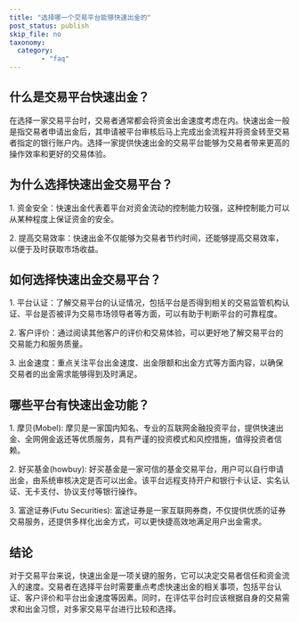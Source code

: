 ```yaml
---
title: "选择哪一个交易平台能够快速出金的"
post_status: publish
skip_file: no
taxonomy:
  category:
        - "faq"
---
```


## 什么是交易平台快速出金？

在选择一家交易平台时，交易者通常都会将资金出金速度考虑在内。快速出金一般是指交易者申请出金后，其申请被平台审核后马上完成出金流程并将资金转至交易者指定的银行账户内。选择一家提供快速出金的交易平台能够为交易者带来更高的操作效率和更好的交易体验。

## 为什么选择快速出金交易平台？

1\. 资金安全：快速出金代表着平台对资金流动的控制能力较强，这种控制能力可以从某种程度上保证资金的安全。

2\. 提高交易效率：快速出金不仅能够为交易者节约时间，还能够提高交易效率，以便于及时获取市场收益。

## 如何选择快速出金交易平台？

1\. 平台认证：了解交易平台的认证情况，包括平台是否得到相关的交易监管机构认证、平台是否被评为交易市场领导者等方面，可以有助于判断平台的可靠程度。

2\. 客户评价：通过阅读其他客户的评价和交易体验，可以更好地了解交易平台的交易能力和服务质量。

3\. 出金速度：重点关注平台出金速度、出金限额和出金方式等方面内容，以确保交易者的出金需求能够得到及时满足。

## 哪些平台有快速出金功能？

1\. 摩贝(Mobel): 摩贝是一家国内知名、专业的互联网金融投资平台，提供快速出金、全网佣金返还等优质服务，具有严谨的投资模式和风控措施，值得投资者信赖。

2\. 好买基金(howbuy): 好买基金是一家可信的基金交易平台，用户可以自行申请出金，由系统审核决定是否可以出金。该平台远程支持开户和银行卡认证、实名认证、无卡支付、协议支付等银行操作。

3\. 富途证券(Futu Securities): 富途证券是一家互联网券商，不仅提供优质的证券交易服务，还提供多样化出金方式，可以更快捷高效地满足用户出金需求。

## 结论

对于交易平台来说，快速出金是一项关键的服务，它可以决定交易者信任和资金流入的速度。交易者在选择平台时需要重点考虑快速出金的相关事项，包括平台认证、客户评价和平台出金速度等因素。同时，在评估平台时应该根据自身的交易需求和出金习惯，对多家交易平台进行比较和选择。

